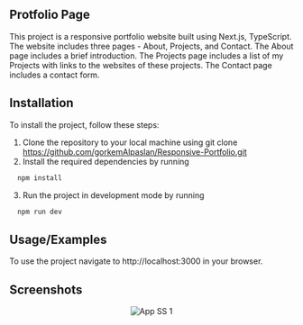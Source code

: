 
## Protfolio Page

This project is a responsive portfolio website built using Next.js, TypeScript. The website includes three pages - About, Projects, and Contact. The About page includes a brief introduction. The Projects page includes a list of my Projects with links to the websites of these projects. The Contact page includes a contact form.


## Installation

To install the project, follow these steps:

1. Clone the repository to your local machine using git clone https://github.com/gorkemAlpaslan/Responsive-Portfolio.git
2. Install the required dependencies by running 
```bash
  npm install
```
3. Run the project in development mode by running 
```bash
  npm run dev
```

    
## Usage/Examples

To use the project navigate to http://localhost:3000 in your browser.

## Screenshots
<p align="center">
  <img src="https://www.resimupload.org/images/2023/02/20/17be0a60a1c380133.png" alt="App SS 1">
</p>
